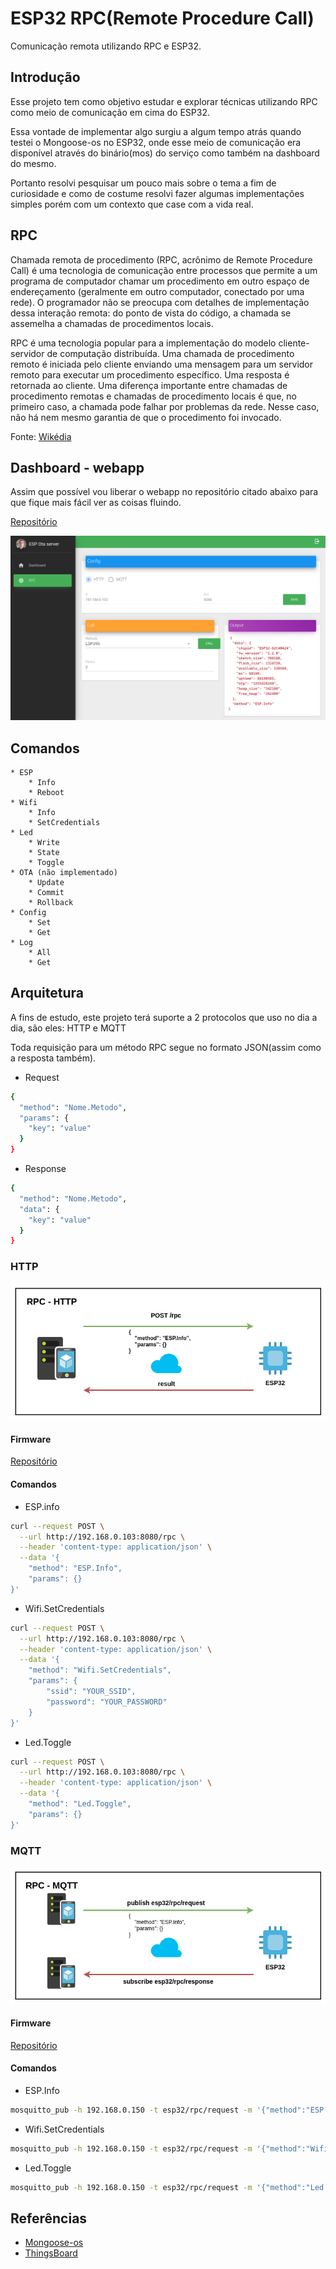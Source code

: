 # ESP32 RPC(Remote Procedure Call)

Comunicação remota utilizando RPC e ESP32.

## Introdução

Esse projeto tem como objetivo estudar e explorar técnicas utilizando RPC como meio de comunicação em cima do ESP32.

Essa vontade de implementar algo surgiu a algum tempo atrás quando testei o Mongoose-os no ESP32, onde esse meio de comunicação era disponível através do binário(mos) do serviço como também na dashboard do mesmo.

Portanto resolvi pesquisar um pouco mais sobre o tema a fim de curiosidade e como de costume resolvi fazer algumas implementações simples porém com um contexto que case com a vida real.

## RPC

Chamada remota de procedimento (RPC, acrônimo de Remote Procedure Call) é uma tecnologia de comunicação entre processos que permite a um programa de computador chamar um procedimento em outro espaço de endereçamento (geralmente em outro computador, conectado por uma rede). O programador não se preocupa com detalhes de implementação dessa interação remota: do ponto de vista do código, a chamada se assemelha a chamadas de procedimentos locais.

RPC é uma tecnologia popular para a implementação do modelo cliente-servidor de computação distribuída. Uma chamada de procedimento remoto é iniciada pelo cliente enviando uma mensagem para um servidor remoto para executar um procedimento específico. Uma resposta é retornada ao cliente. Uma diferença importante entre chamadas de procedimento remotas e chamadas de procedimento locais é que, no primeiro caso, a chamada pode falhar por problemas da rede. Nesse caso, não há nem mesmo garantia de que o procedimento foi invocado.

Fonte: [Wikédia](https://pt.wikipedia.org/wiki/Chamada_de_procedimento_remoto)

## Dashboard - webapp

Assim que possível vou liberar o webapp no repositório citado abaixo para que fique mais fácil ver as coisas fluindo.

[Repositório](https://github.com/douglaszuqueto/esp32-ota)

![img](https://raw.githubusercontent.com/douglaszuqueto/esp32-rpc/master/.github/webapp-v1.png)

## Comandos

    * ESP
        * Info
        * Reboot
    * Wifi
        * Info
        * SetCredentials
    * Led
        * Write
        * State
        * Toggle
    * OTA (não implementado)
        * Update
        * Commit
        * Rollback
    * Config
        * Set
        * Get
    * Log
        * All
        * Get

## Arquitetura

A fins de estudo, este projeto terá suporte a 2 protocolos que uso no dia a dia, são eles: HTTP e MQTT

Toda requisição para um método RPC segue no formato JSON(assim como a resposta também).

* Request
```bash
{
  "method": "Nome.Metodo",
  "params": {
    "key": "value"
  }
}
```

* Response
```bash
{
  "method": "Nome.Metodo",
  "data": {
    "key": "value"
  }
}
```
### HTTP

![img](https://raw.githubusercontent.com/douglaszuqueto/esp32-rpc/master/.github/esp32-rpc-http-v1.png)

#### Firmware
[Repositório](https://github.com/douglaszuqueto/esp32-rpc-http)

#### Comandos

* ESP.info
```bash
curl --request POST \
  --url http://192.168.0.103:8080/rpc \
  --header 'content-type: application/json' \
  --data '{
	"method": "ESP.Info",
	"params": {}
}'
```

* Wifi.SetCredentials
```bash
curl --request POST \
  --url http://192.168.0.103:8080/rpc \
  --header 'content-type: application/json' \
  --data '{
	"method": "Wifi.SetCredentials",
	"params": {
		"ssid": "YOUR_SSID",
		"password": "YOUR_PASSWORD"
	}
}'
```

* Led.Toggle
```bash
curl --request POST \
  --url http://192.168.0.103:8080/rpc \
  --header 'content-type: application/json' \
  --data '{
	"method": "Led.Toggle",
	"params": {}
}'
```

### MQTT

![img](https://raw.githubusercontent.com/douglaszuqueto/esp32-rpc/master/.github/esp32-rpc-mqtt-v1.png)

#### Firmware
[Repositório](https://github.com/douglaszuqueto/esp32-rpc-mqtt)

#### Comandos

* ESP.Info
```bash
mosquitto_pub -h 192.168.0.150 -t esp32/rpc/request -m '{"method":"ESP.Info","params":{}}'
```

* Wifi.SetCredentials
```bash
mosquitto_pub -h 192.168.0.150 -t esp32/rpc/request -m '{"method":"Wifi.SetCredentials","params":{"ssid":"YOUR_SSID","password":"YOUR_PASSWORD"}}'
```

* Led.Toggle
```bash
mosquitto_pub -h 192.168.0.150 -t esp32/rpc/request -m '{"method":"Led.Toggle","params":{}}'
```

## Referências

* [Mongoose-os](https://mongoose-os.com/docs/mongoose-os/userguide/rpc.md)
* [ThingsBoard](https://thingsboard.io/docs/user-guide/rpc/)
